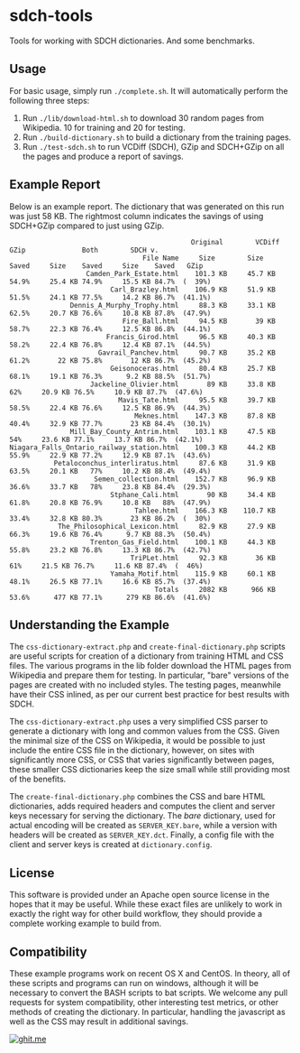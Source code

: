 # sdch-tools
Tools for working with SDCH dictionaries. And some benchmarks.

## Usage

For basic usage, simply run `./complete.sh`. It will automatically perform the following three steps:

1.  Run `./lib/download-html.sh` to download 30 random pages from Wikipedia. 10 for training and 20 for testing.
1.  Run `./build-dictionary.sh` to build a dictionary from the training pages.
1.  Run `./test-sdch.sh` to run VCDiff (SDCH), GZip and SDCH+GZip on all the pages and produce a report of savings.

## Example Report

Below is an example report. The dictionary that was generated on this run was just 58 KB. The rightmost column indicates the savings of using SDCH+GZip compared to just using GZip.

```
                                             Original        VCDiff             GZip              Both        SDCH v.
                                 File Name     Size        Size    Saved     Size    Saved     Size    Saved   GZip  
                   Camden_Park_Estate.html    101.3 KB     45.7 KB 54.9%     25.4 KB 74.9%     15.5 KB 84.7%  (  39%)
                         Carl_Brazley.html    106.9 KB     51.9 KB 51.5%     24.1 KB 77.5%     14.2 KB 86.7%  (41.1%)
               Dennis_A_Murphy_Trophy.html     88.3 KB     33.1 KB 62.5%     20.7 KB 76.6%     10.8 KB 87.8%  (47.9%)
                            Fire_Ball.html     94.5 KB       39 KB 58.7%     22.3 KB 76.4%     12.5 KB 86.8%  (44.1%)
                        Francis_Girod.html     96.5 KB     40.3 KB 58.2%     22.4 KB 76.8%     12.4 KB 87.1%  (44.5%)
                      Gavrail_Panchev.html     90.7 KB     35.2 KB 61.2%       22 KB 75.8%       12 KB 86.7%  (45.2%)
                         Geisonoceras.html     80.4 KB     25.7 KB 68.1%     19.1 KB 76.3%      9.2 KB 88.5%  (51.7%)
                    Jackeline_Olivier.html       89 KB     33.8 KB   62%     20.9 KB 76.5%     10.9 KB 87.7%  (47.6%)
                           Mavis_Tate.html     95.5 KB     39.7 KB 58.5%     22.4 KB 76.6%     12.5 KB 86.9%  (44.3%)
                               Meknes.html    147.3 KB     87.8 KB 40.4%     32.9 KB 77.7%       23 KB 84.4%  (30.1%)
               Mill_Bay_County_Antrim.html    103.1 KB     47.5 KB   54%     23.6 KB 77.1%     13.7 KB 86.7%  (42.1%)
Niagara_Falls_Ontario_railway_station.html    100.3 KB     44.2 KB 55.9%     22.9 KB 77.2%     12.9 KB 87.1%  (43.6%)
           Petaloconchus_interliratus.html     87.6 KB     31.9 KB 63.5%     20.1 KB   77%     10.2 KB 88.4%  (49.4%)
                     Semen_collection.html    152.7 KB     96.9 KB 36.6%     33.7 KB   78%     23.8 KB 84.4%  (29.3%)
                         Stphane_Cali.html       90 KB     34.4 KB 61.8%     20.8 KB 76.9%     10.8 KB   88%  (47.9%)
                               Tahlee.html    166.3 KB    110.7 KB 33.4%     32.8 KB 80.3%       23 KB 86.2%  (  30%)
            The_Philosophical_Lexicon.html     82.9 KB     27.9 KB 66.3%     19.6 KB 76.4%      9.7 KB 88.3%  (50.4%)
                    Trenton_Gas_Field.html    100.1 KB     44.3 KB 55.8%     23.2 KB 76.8%     13.3 KB 86.7%  (42.7%)
                              TriPLet.html     92.3 KB       36 KB   61%     21.5 KB 76.7%     11.6 KB 87.4%  (  46%)
                         Yamaha_Motif.html    115.9 KB     60.1 KB 48.1%     26.5 KB 77.1%     16.6 KB 85.7%  (37.4%)
                                    Totals     2082 KB      966 KB 53.6%      477 KB 77.1%      279 KB 86.6%  (41.6%)
```

## Understanding the Example

The `css-dictionary-extract.php` and `create-final-dictionary.php` scripts are useful scripts for creation of a dictionary from training HTML and CSS files. The various programs in the lib folder download the HTML pages from Wikipedia and prepare them for testing. In particular, "bare" versions of the pages are created with no included styles. The testing pages, meanwhile have their CSS inlined, as per our current best practice for best results with SDCH.

The `css-dictionary-extract.php` uses a very simplified CSS parser to generate a dictionary with long and common values from the CSS. Given the minimal size of the CSS on Wikipedia, it would be possible to just include the entire CSS file in the dictionary, however, on sites with significantly more CSS, or CSS that varies significantly between pages, these smaller CSS dictionaries keep the size small while still providing most of the benefits.

The `create-final-dictionary.php` combines the CSS and bare HTML dictionaries, adds required headers and computes the client and server keys necessary for serving the dictionary. The *bare* dictionary, used for actual encoding will be created as `SERVER_KEY.bare`, while a version with headers will be created as `SERVER_KEY.dct`. Finally, a config file with the client and server keys is created at `dictionary.config`.

## License

This software is provided under an Apache open source license in the hopes that it may be useful. While these exact files are unlikely to work in exactly the right way for other build workflow, they should provide a complete working example to build from.

## Compatibility

These example programs work on recent OS X and CentOS. In theory, all of these scripts and programs can run on windows, although it will be necessary to convert the BASH scripts to bat scripts. We welcome any pull requests for system compatibility, other interesting test metrics, or other methods of creating the dictionary. In particular, handling the javascript as well as the CSS may result in additional savings.

[![ghit.me](https://ghit.me/badge.svg?repo=mikandi/sdch-tools)](https://ghit.me/repo/mikandi/sdch-tools)

